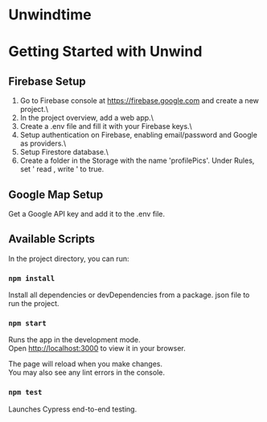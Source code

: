 # Unwindtime





# Getting Started with Unwind

## Firebase Setup

1. Go to Firebase console at https://firebase.google.com and create a new project.\
2. In the project overview, add a web app.\
3. Create a .env file and fill it with your Firebase keys.\
4. Setup authentication on Firebase, enabling email/password and Google as providers.\
5. Setup Firestore database.\
6. Create a folder in the Storage with the name 'profilePics'. Under Rules, set ' read , write ' to true.

## Google Map Setup

Get a Google API key and add it to the .env file.

## Available Scripts

In the project directory, you can run:

### `npm install`

Install all dependencies or devDependencies from a package. json file to run the project.

### `npm start`

Runs the app in the development mode.\
Open [http://localhost:3000](http://localhost:3000) to view it in your browser.

The page will reload when you make changes.\
You may also see any lint errors in the console.

### `npm test`

Launches Cypress end-to-end testing.
